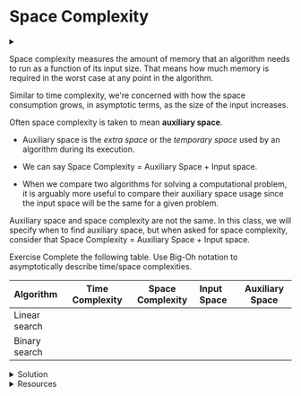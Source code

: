 # Space Complexity

<div id="outcomes"><details><summary></summary>

- Contrast between time vs. space complexity.

</details></div>

Space complexity measures the amount of memory that an algorithm needs to run as a function of its input size. That means how much memory is required in the worst case at any point in the algorithm. 

Similar to time complexity, we're concerned with how the space consumption grows, in asymptotic terms, as the size of the input increases.

<div class="note">

Often space complexity is taken to mean **auxiliary space**.

</div>

* Auxiliary space is the *extra space* or the *temporary space* used by an algorithm during its execution. 
  
* We can say Space Complexity $=$ Auxiliary Space $+$ Input space. 
  
* When we compare two algorithms for solving a computational problem, it is arguably more useful to compare their auxiliary space usage since the input space will be the same for a given problem.

<div class="note">

Auxiliary space and space complexity are not the same. In this class, we will specify when to find auxiliary space, but when asked for space complexity, consider that Space Complexity $=$ Auxiliary Space $+$ Input space.

</div>

<span class="tag">Exercise</span> Complete the following table. Use Big-Oh notation to asymptotically describe time/space complexities.

| Algorithm | Time Complexity | Space Complexity | Input Space | Auxiliary Space |
| :--------- | :---------------: | :----------------: | :----------- | :---------------: |
| Linear search |   |    |   |   |
| Binary search |   |    |   |   |

<details class="solution" data-release="Sep 20, 2023 17:00:00">
<summary>Solution</summary>

The following is based on the worst-case analysis.

| Algorithm | Time Complexity | Space Complexity | Input Space | Auxiliary Space |
| :--------- | :---------------: | :----------------: | :-----------: | :---------------: |
| Linear search | $\Omicron(n)$      |    $\Omicron(n)$        |  $\Omicron(n)$     |  $\Omicron(1)$         |
| Binary search | $\Omicron(\lg n)$  |    $\Omicron(n)$        |  $\Omicron(n)$     |  $\Omicron(\lg n)$ or $\Omicron(1)$  |

The auxiliary space of binary search depends on its implementation. An iterative implementation takes $\Omicron(1)$, but a recursive implementation could be $\Omicron(\lg n)$ &mdash; unless the programming language used has optimization for _tail recursion_ (beyond the scope of this course).

Please refer to [this](https://iq.opengenus.org/binary-search-iterative-recursive/) article for "Iterative vs. Recursive Binary Search Algorithm." 

</details>

<details class="resource">
<summary>Resources</summary>

* Baeldung's article [Understanding Space Complexity](https://www.baeldung.com/cs/space-complexity).
* StudyTonight's article [Space Complexity of Algorithms](https://www.studytonight.com/data-structures/space-complexity-of-algorithms).
* North Western University's EECS 311 lecture notes on [Space Complexity](https://courses.cs.northwestern.edu/311/html/space-complexity.html).

</details>
